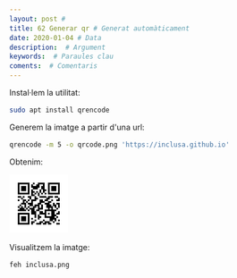 ```yaml
---
layout: post #
title: 62 Generar qr # Generat automàticament
date: 2020-01-04 # Data
description:  # Argument
keywords:  # Paraules clau
coments:  # Comentaris
---
```


Instal·lem la utilitat:

```bash
sudo apt install qrencode
```

Generem la imatge a partir d'una url:

```bash
qrencode -m 5 -o qrcode.png 'https://inclusa.github.io'
```

Obtenim:

![inclusa.png](/img/inclusa.png)

Visualitzem la imatge:

```bash
feh inclusa.png
```
